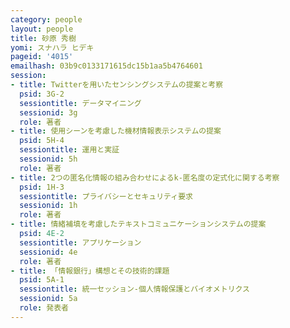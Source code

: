 ```yaml
---
category: people
layout: people
title: 砂原 秀樹
yomi: スナハラ ヒデキ
pageid: '4015'
emailhash: 03b9c0133171615dc15b1aa5b4764601
session:
- title: Twitterを用いたセンシングシステムの提案と考察
  psid: 3G-2
  sessiontitle: データマイニング
  sessionid: 3g
  role: 著者
- title: 使用シーンを考慮した機材情報表示システムの提案
  psid: 5H-4
  sessiontitle: 運用と実証
  sessionid: 5h
  role: 著者
- title: 2つの匿名化情報の組み合わせによるk-匿名度の定式化に関する考察
  psid: 1H-3
  sessiontitle: プライバシーとセキュリティ要求
  sessionid: 1h
  role: 著者
- title: 情緒補填を考慮したテキストコミュニケーションシステムの提案
  psid: 4E-2
  sessiontitle: アプリケーション
  sessionid: 4e
  role: 著者
- title: 「情報銀行」構想とその技術的課題
  psid: 5A-1
  sessiontitle: 統一セッション-個人情報保護とバイオメトリクス
  sessionid: 5a
  role: 発表者
---
```

